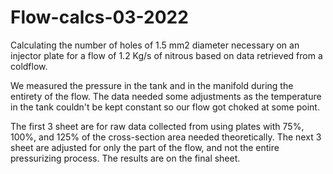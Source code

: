 # Flow-calcs-03-2022
Calculating the number of holes of 1.5 mm2 diameter necessary on an injector plate for a flow of 1.2 Kg/s of nitrous based on data retrieved from a coldflow.

We measured the pressure in the tank and in the manifold during the entirety of the flow. The data needed some adjustments as the temperature in the tank couldn't be kept constant so our flow got choked at some point.

The first 3 sheet are for raw data collected from using plates with 75%, 100%, and 125% of the cross-section area needed theoretically. The next 3 sheet are adjusted for only the part of the flow, and not the entire pressurizing process. The results are on the final sheet.
